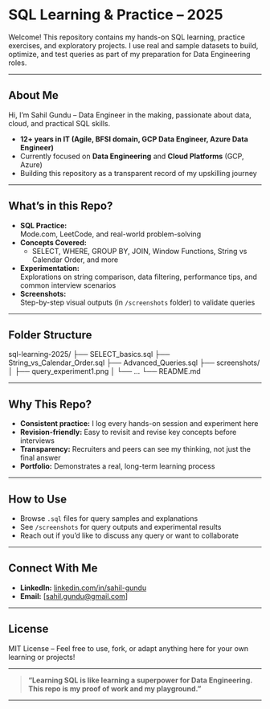 # SQL Learning & Practice – 2025

Welcome! This repository contains my hands-on SQL learning, practice exercises, and exploratory projects. I use real and sample datasets to build, optimize, and test queries as part of my preparation for Data Engineering roles.

---

## About Me

Hi, I’m Sahil Gundu – Data Engineer in the making, passionate about data, cloud, and practical SQL skills.  
- **12+ years in IT (Agile, BFSI domain, GCP Data Engineer, Azure Data Engineer)**
- Currently focused on **Data Engineering** and **Cloud Platforms** (GCP, Azure)
- Building this repository as a transparent record of my upskilling journey

---

## What’s in this Repo?

- **SQL Practice:**  
  Mode.com, LeetCode, and real-world problem-solving
- **Concepts Covered:**  
  - SELECT, WHERE, GROUP BY, JOIN, Window Functions, String vs Calendar Order, and more
- **Experimentation:**  
  Explorations on string comparison, data filtering, performance tips, and common interview scenarios
- **Screenshots:**  
  Step-by-step visual outputs (in `/screenshots` folder) to validate queries

---

## Folder Structure

sql-learning-2025/
├── SELECT_basics.sql
├── String_vs_Calendar_Order.sql
├── Advanced_Queries.sql
├── screenshots/
│ ├── query_experiment1.png
│ └── ...
└── README.md

---

## Why This Repo?

- **Consistent practice:** I log every hands-on session and experiment here
- **Revision-friendly:** Easy to revisit and revise key concepts before interviews
- **Transparency:** Recruiters and peers can see my thinking, not just the final answer
- **Portfolio:** Demonstrates a real, long-term learning process

---

## How to Use

- Browse `.sql` files for query samples and explanations
- See `/screenshots` for query outputs and experimental results
- Reach out if you’d like to discuss any query or want to collaborate

---

## Connect With Me

- **LinkedIn:** [linkedin.com/in/sahil-gundu](https://linkedin.com/in/sahil-gundu)  
- **Email:** [sahil.gundu@gmail.com]

---

## License

MIT License – Feel free to use, fork, or adapt anything here for your own learning or projects!

---

> **“Learning SQL is like learning a superpower for Data Engineering. This repo is my proof of work and my playground.”**

---



